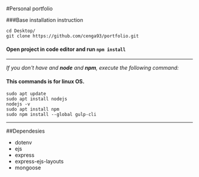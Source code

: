 #Personal portfolio

###Base installation instruction
  ```shell
  cd Desktop/
  git clone https://github.com/cenga93/portfolio.git
  ```
#### Open project in code editor and run `npm install`
***

_If you don't have and **node** and **npm**, execute the following command:_
#### This commands is for linux OS.
  ```shell
  sudo apt update
  sudo apt install nodejs
  nodejs -v
  sudo apt install npm
  sudo npm install --global gulp-cli
  ```
***
##Dependesies
* dotenv
* ejs
* express
* express-ejs-layouts
* mongoose